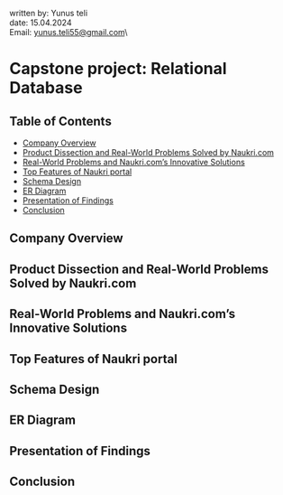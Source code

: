 written by: Yunus teli\
date: 15.04.2024\
Email: yunus.teli55@gmail.com\
# Capstone project: Relational Database
## Table of Contents
- [Company Overview](#company-overview)
- [Product Dissection and Real-World Problems Solved by Naukri.com](#product-dissection-and-real-world-problems-solved-by-nuakricom)
- [Real-World Problems and Naukri.com’s Innovative Solutions](#real-world-problems-and-nuakricoms-innovative-solutions)
- [Top Features of Naukri portal](#top-features-of-nuakri-portal)
- [Schema Design](#schema-design)
- [ER Diagram](#er-diagram)
- [Presentation of Findings](#presentation-of-findings)
- [Conclusion](#conclusion)

## Company Overview

## Product Dissection and Real-World Problems Solved by Naukri.com

## Real-World Problems and Naukri.com’s Innovative Solutions

## Top Features of Naukri portal

## Schema Design

## ER Diagram

## Presentation of Findings

## Conclusion

